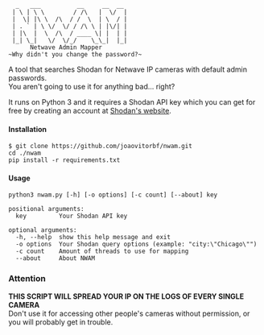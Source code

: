       _   ___          __     __  __ 
     | \ | \ \        / /\   |  \/  |
     |  \| |\ \  /\  / /  \  | \  / |
     | . ` | \ \/  \/ / /\ \ | |\/| |
     | |\  |  \  /\  / ____ \| |  | |
     |_| \_|   \/  \/_/    \_\_|  |_|
          Netwave Admin Mapper
    ~Why didn't you change the password?~
A tool that searches Shodan for Netwave IP cameras with default admin passwords.  
You aren't going to use it for anything bad... right?

It runs on Python 3 and it requires a Shodan API key which you can get for free by creating an account at [Shodan's website](https://www.shodan.io/).

#### Installation
    $ git clone https://github.com/joaovitorbf/nwam.git
    cd ./nwam
    pip install -r requirements.txt
  
#### Usage
    python3 nwam.py [-h] [-o options] [-c count] [--about] key

    positional arguments:
      key         Your Shodan API key

    optional arguments:
      -h, --help  show this help message and exit
      -o options  Your Shodan query options (example: "city:\"Chicago\"")
      -c count    Amount of threads to use for mapping
      --about     About NWAM
      
### Attention
**THIS SCRIPT WILL SPREAD YOUR IP ON THE LOGS OF EVERY SINGLE CAMERA**  
Don't use it for accessing other people's cameras without permission, or you will probably get in trouble.
